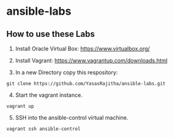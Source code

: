 # ansible-labs

## How to use these Labs
1. Install Oracle Virtual Box:  https://www.virtualbox.org/

2. Install Vagrant: https://www.vagrantup.com/downloads.html

3. In a new Directory copy this respository:
``` shell
git clone https://github.com/YasasRajitha/ansible-labs.git
```

4. Start the vagrant instance.
``` shell
vagrant up
```

5. SSH into the ansible-control virtual machine.
``` shell
vagrant ssh ansible-control
```

